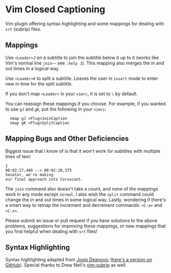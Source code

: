 # Vim Closed Captioning

Vim plugin offering syntax highlighting and some mappings for dealing with `srt` (subrip) files. 

## Mappings

Use `<Leader>J` on a subtitle to join the subtitle below it up to it (works like Vim's normal line `join`-- see `:help J`). This mapping also merges the in and out times in a logical way. 

Use `<Leader>K` to split a subtitle. Leaves the user in `insert` mode to enter new in time for the split subtitle.

If you don't map `<Leader>` in your `vimrc`, it is set to `\` by default. 

You can reassign these mappings if you choose. For example, if you wanted to use `gJ` and `gK`, put the following in your `vimrc`:

```vim
  nmap gJ <Plug>JoinCaption
  nmap gK <Plug>SplitCaption
```

## Mapping Bugs and Other Deficiencies 

Biggest issue that I know of is that it won't work for subtitles with multiple lines of text:

```
1
00:02:17,440 --> 00:02:20,375
Senator, we're making
our final approach into Coruscant.
```

The `join` command also doesn't take a count, and none of the mappings work in any mode except `normal`. I also wish the `split` command could change the in and out times in some logical way. Lastly, wondering if there's a smart way to remap the increment and decrement commands: `<C-a>` and `<C-x>`.

Please submit an issue or pull request if you have solutions to the above problems, suggestions for improving these mappings, or new mappings that you find helpful when dealing with `srt` files! 

## Syntax Highlighting

Syntax highlighting adapted from [Josip Deanovic](http://www.linuxpages.org/srt.vim_en.php) ([here's a version on GitHub](https://github.com/narkisr/.vim/blob/master/syntax/srt.vim)). Special thanks to Drew Neil's [vim-subrip](https://github.com/nelstrom/vim-subrip) as well. 
